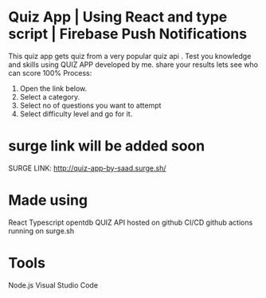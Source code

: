 # Quiz App | Using React and type script | Firebase Push Notifications 
This quiz app gets quiz from a very popular quiz api .
Test you knowledge and skills using QUIZ APP developed by me.
share your results lets see who can score 100%
Process:  
1. Open the link below.
2. Select a category.
3. Select no of questions you want to attempt
4. Select difficulty level 
and go for it.

# surge link will be added soon
SURGE LINK: http://quiz-app-by-saad.surge.sh/

# Made using 
React
Typescript
opentdb QUIZ API
hosted on github
CI/CD github actions
running on surge.sh

# Tools

Node.js 
Visual Studio Code 
